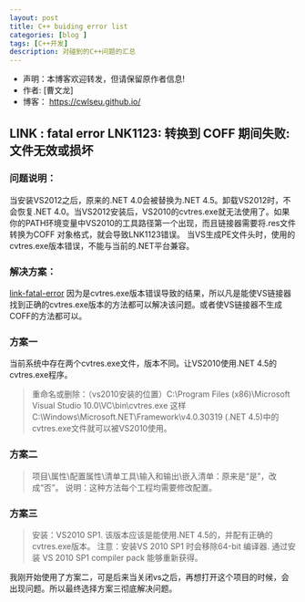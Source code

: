 ```yaml
---
layout: post
title: C++ buiding error list
categories: [blog ]
tags: [C++开发]
description: 对碰到的C++问题的汇总
---
```


- 声明：本博客欢迎转发，但请保留原作者信息!
- 作者: [曹文龙]
- 博客： <https://cwlseu.github.io/>

## LINK : fatal error LNK1123: 转换到 COFF 期间失败: 文件无效或损坏

### 问题说明：

当安装VS2012之后，原来的.NET 4.0会被替换为.NET 4.5。卸载VS2012时，不会恢复.NET 4.0。当VS2012安装后，VS2010的cvtres.exe就无法使用了。如果你的PATH环境变量中VS2010的工具路径第一个出现，而且链接器需要将.res文件转换为COFF 对象格式，就会导致LNK1123错误。
当VS生成PE文件头时，使用的cvtres.exe版本错误，不能与当前的.NET平台兼容。

### 解决方案：

[link-fatal-error](http://stackoverflow.com/questions/10888391/link-fatal-error-lnk1123-failure-during-conversion-to-coff-file-invalid-or-c)
因为是cvtres.exe版本错误导致的结果，所以凡是能使VS链接器找到正确的cvtres.exe版本的方法都可以解决该问题。或者使VS链接器不生成COFF的方法都可以。

### 方案一

当前系统中存在两个cvtres.exe文件，版本不同。让VS2010使用.NET 4.5的cvtres.exe程序。
>重命名或删除：（vs2010安装的位置）C:\Program Files (x86)\Microsoft Visual Studio 10.0\VC\bin\cvtres.exe
>这样C:\Windows\Microsoft.NET\Framework\v4.0.30319 (.NET 4.5)中的cvtres.exe文件就可以被VS2010使用。

### 方案二

>项目\属性\配置属性\清单工具\输入和输出\嵌入清单：原来是“是”，改成“否”。
>说明：这种方法每个工程均需要修改配置。

### 方案三

>安装：VS2010 SP1. 该版本应该是能使用.NET 4.5的，并配有正确的cvtres.exe版本。
>注意：安装VS 2010 SP1 时会移除64-bit 编译器. 通过安装 VS 2010 SP1 compiler pack 能够重新获得。
 
 我刚开始使用了方案二，可是后来当关闭vs之后，再想打开这个项目的时候，会出现问题。所以最终选择方案三彻底解决问题。